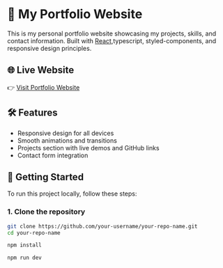 # 💼 My Portfolio Website

This is my personal portfolio website showcasing my projects, skills, and contact information. Built with [React](https://reactjs.org/),typescript, styled-components, and responsive design principles.

## 🌐 Live Website

👉 [Visit Portfolio Website](https://divyansh9007.github.io/portfolio/)

## 🛠️ Features

- Responsive design for all devices
- Smooth animations and transitions
- Projects section with live demos and GitHub links
- Contact form integration

## 🚀 Getting Started

To run this project locally, follow these steps:

### 1. Clone the repository

```bash
git clone https://github.com/your-username/your-repo-name.git
cd your-repo-name

npm install

npm run dev
